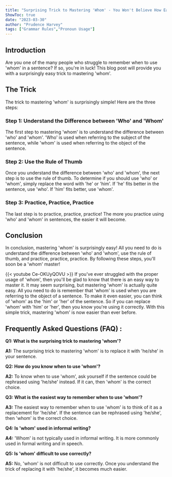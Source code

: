 ```yaml
---
title: "Surprising Trick to Mastering 'Whom' - You Won't Believe How Easy it is!"
ShowToc: true 
date: "2023-03-30"
author: "Prudence Harvey" 
tags: ["Grammar Rules","Pronoun Usage"]
---
```

## Introduction

Are you one of the many people who struggle to remember when to use 'whom' in a sentence? If so, you're in luck! This blog post will provide you with a surprisingly easy trick to mastering 'whom'. 

## The Trick

The trick to mastering 'whom' is surprisingly simple! Here are the three steps: 

### Step 1: Understand the Difference between 'Who' and 'Whom'

The first step to mastering 'whom' is to understand the difference between 'who' and 'whom'. 'Who' is used when referring to the subject of the sentence, while 'whom' is used when referring to the object of the sentence. 

### Step 2: Use the Rule of Thumb

Once you understand the difference between 'who' and 'whom', the next step is to use the rule of thumb. To determine if you should use 'who' or 'whom', simply replace the word with 'he' or 'him'. If 'he' fits better in the sentence, use 'who'. If 'him' fits better, use 'whom'. 

### Step 3: Practice, Practice, Practice

The last step is to practice, practice, practice! The more you practice using 'who' and 'whom' in sentences, the easier it will become. 

## Conclusion

In conclusion, mastering 'whom' is surprisingly easy! All you need to do is understand the difference between 'who' and 'whom', use the rule of thumb, and practice, practice, practice. By following these steps, you'll soon be a 'whom' master!

{{< youtube Ce-OKUyQOVU >}} 
If you've ever struggled with the proper usage of 'whom', then you'll be glad to know that there is an easy way to master it. It may seem surprising, but mastering 'whom' is actually quite easy. All you need to do is remember that 'whom' is used when you are referring to the object of a sentence. To make it even easier, you can think of 'whom' as the 'him' or 'her' of the sentence. So if you can replace 'whom' with 'him' or 'her', then you know you're using it correctly. With this simple trick, mastering 'whom' is now easier than ever before.

## Frequently Asked Questions (FAQ) :
**Q1: What is the surprising trick to mastering 'whom'?**

**A1:** The surprising trick to mastering 'whom' is to replace it with 'he/she' in your sentence.

**Q2: How do you know when to use 'whom'?**

**A2:** To know when to use 'whom', ask yourself if the sentence could be rephrased using 'he/she' instead. If it can, then 'whom' is the correct choice.

**Q3: What is the easiest way to remember when to use 'whom'?**

**A3:** The easiest way to remember when to use 'whom' is to think of it as a replacement for 'he/she'. If the sentence can be rephrased using 'he/she', then 'whom' is the correct choice.

**Q4: Is 'whom' used in informal writing?**

**A4:** 'Whom' is not typically used in informal writing. It is more commonly used in formal writing and in speech.

**Q5: Is 'whom' difficult to use correctly?**

**A5:** No, 'whom' is not difficult to use correctly. Once you understand the trick of replacing it with 'he/she', it becomes much easier.





